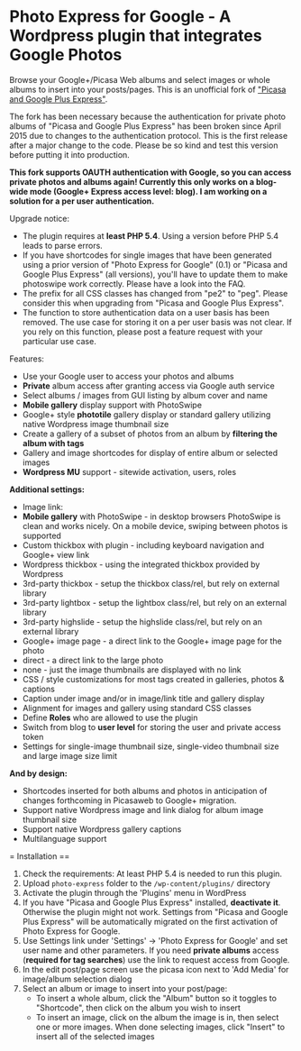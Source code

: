 # Photo Express for Google - A Wordpress plugin that integrates Google Photos

Browse your Google+/Picasa Web albums and select images or whole albums to insert into your posts/pages. This is an unofficial fork of ["Picasa and Google Plus Express"](https://wordpress.org/plugins/picasa-express-x2/).

The fork has been necessary because the authentication for private photo albums of "Picasa and Google Plus Express" has been broken since April 2015 due to changes to the authentication protocol. This is the first release after a major change to the code. Please be so kind and test this version before putting it into production.

**This fork supports OAUTH authentication with Google, so you can access private photos and albums again! Currently this only works on a blog-wide mode (Google+ Express access level: blog). I am working on a solution for a per user authentication.**

Upgrade notice:
*   The plugin requires at **least PHP 5.4**. Using a version before PHP 5.4 leads to parse errors.
*   If you have shortcodes for single images that have been generated using a prior version of "Photo Express for Google" (0.1) or "Picasa and Google Plus Express" (all versions), you'll have to update them to make photoswipe work correctly. Please have a look into the FAQ.
*   The prefix for all CSS classes has changed from "pe2" to "peg". Please consider this when upgrading from "Picasa and Google Plus Express".
*   The function to store authentication data on a user basis has been removed. The use case for storing it on a per user basis was not clear. If you rely on this function, please post a feature request with your particular use case.


Features:

*	Use your Google user to access your photos and albums
*	**Private** album access after granting access via Google auth service
*	Select albums / images from GUI listing by album cover and name
*	**Mobile gallery** display support with PhotoSwipe
*	Google+ style **phototile** gallery display or standard gallery utilizing native Wordpress image thumbnail size
*	Create a gallery of a subset of photos from an album by **filtering the album with tags**
*   Gallery and image shortcodes for display of entire album or selected images
*	**Wordpress MU** support - sitewide activation, users, roles

**Additional settings:**

*	Image link:
 * **Mobile gallery** with PhotoSwipe - in desktop browsers PhotoSwipe is clean and works nicely.  On a mobile device, swiping between photos is supported
 * Custom thickbox with plugin - including keyboard navigation and Google+ view link
 * Wordpress thickbox - using the integrated thickbox provided by Wordpress
 * 3rd-party thickbox - setup the thickbox class/rel, but rely on external library
 * 3rd-party lightbox - setup the lightbox class/rel, but rely on an external library
 * 3rd-party highslide - setup the highslide class/rel, but rely on an external library
 * Google+ image page - a direct link to the Google+ image page for the photo
 * direct - a direct link to the large photo
 * none - just the image thumbnails are displayed with no link
*	CSS / style customizations for most tags created in galleries, photos & captions
*	Caption under image and/or in image/link title and gallery display
*	Alignment for images and gallery using standard CSS classes
*	Define **Roles** who are allowed to use the plugin
*	Switch from blog to **user level** for storing the user and private access token
*	Settings for single-image thumbnail size, single-video thumbnail size and large image size limit

**And by design:**

*	Shortcodes inserted for both albums and photos in anticipation of changes forthcoming in Picasaweb to Google+ migration.
*	Support native Wordpress image and link dialog for album image thumbnail size
*	Support native Wordpress gallery captions
*	Multilanguage support


= Installation ==

1. Check the requirements: At least PHP 5.4 is needed to run this plugin.
2. Upload `photo-express` folder to the `/wp-content/plugins/` directory
3. Activate the plugin through the 'Plugins' menu in WordPress
4. If you have "Picasa and Google Plus Express" installed, **deactivate it**. Otherwise the plugin might not work. Settings from "Picasa and Google Plus Express" will be automatically migrated on the first activation of Photo Express for Google.
5. Use Settings link under 'Settings' -> 'Photo Express for Google' and set user name and other parameters. If you need **private albums** access (**required for tag searches**) use the link to request access from Google.
6. In the edit post/page screen use the picasa icon next to 'Add Media' for image/album selection dialog
7. Select an album or image to insert into your post/page:
	* To insert a whole album, click the "Album" button so it toggles to "Shortcode", then click on the album you wish to insert
	* To insert an image, click on the album the image is in, then select one or more images.  When done selecting images, click "Insert" to insert all of the selected images